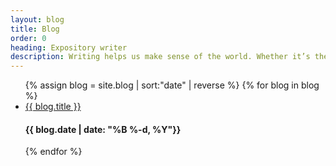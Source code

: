 ```yaml
---
layout: blog
title: Blog
order: 0
heading: Expository writer
description: Writing helps us make sense of the world. Whether it’s the beginning of an idea, notes from an interview, or a good old fashioned story, written language is the first step towards better understanding our own thoughts. I like to write about work, life, and the inscrutable bits in between.
---
```


<ul class="c-blog">
  {% assign blog = site.blog | sort:"date" | reverse %}
  {% for blog in blog %}
  <li class="c-blog__item">
    <a class="c-blog__title" href="{{ blog.url | prepend: site.baseurl }}">{{ blog.title }}</a>
    <h4 class="c-blog__date">{{ blog.date | date: "%B %-d, %Y"}}</h4>
  </li>
  {% endfor %}
</ul>
